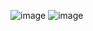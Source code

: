 ![image](https://user-images.githubusercontent.com/49696897/217389015-9d012bed-ea7e-47a8-9977-728e59aecd43.png)
![image](https://user-images.githubusercontent.com/49696897/217389103-2baf87dd-a3b3-4464-aacb-4880d6498ee3.png)

